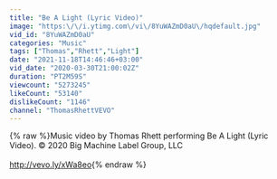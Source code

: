 ```yaml
---
title: "Be A Light (Lyric Video)"
image: "https:\/\/i.ytimg.com\/vi\/8YuWAZmD0aU\/hqdefault.jpg"
vid_id: "8YuWAZmD0aU"
categories: "Music"
tags: ["Thomas","Rhett","Light"]
date: "2021-11-18T14:46:46+03:00"
vid_date: "2020-03-30T21:00:02Z"
duration: "PT2M59S"
viewcount: "5273245"
likeCount: "53140"
dislikeCount: "1146"
channel: "ThomasRhettVEVO"
---
```

{% raw %}Music video by Thomas Rhett performing Be A Light (Lyric Video). © 2020 Big Machine Label Group, LLC<br /><br /><a rel="nofollow" target="blank" href="http://vevo.ly/xWa8eo">http://vevo.ly/xWa8eo</a>{% endraw %}
